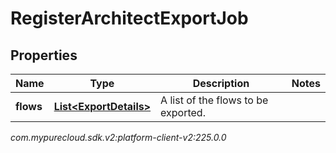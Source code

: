 # RegisterArchitectExportJob


## Properties

| Name | Type | Description | Notes |
| ------------ | ------------- | ------------- | ------------- |
| **flows** | [**List&lt;ExportDetails&gt;**](ExportDetails) | A list of the flows to be exported. |  |




_com.mypurecloud.sdk.v2:platform-client-v2:225.0.0_
